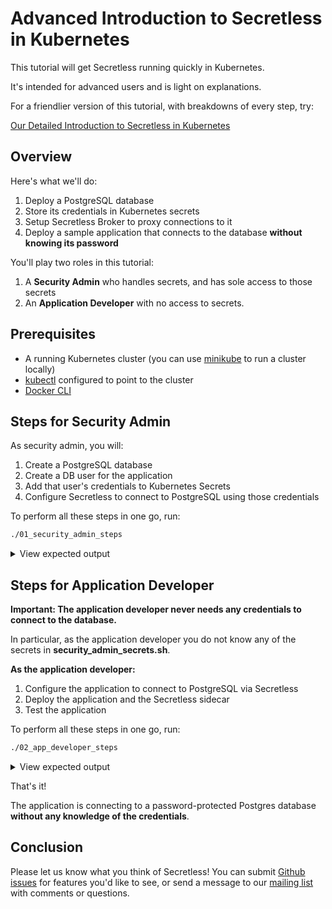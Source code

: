 # Advanced Introduction to Secretless in Kubernetes

This tutorial will get Secretless running quickly in Kubernetes.  

It's intended for advanced users and is light on explanations.

For a friendlier version of this tutorial, with breakdowns of every step, try:

[Our Detailed Introduction to Secretless in Kubernetes](/tutorials/kubernetes/kubernetes-tutorial-base.html)

## Overview

Here's what we'll do:

1. Deploy a PostgreSQL database
2. Store its credentials in Kubernetes secrets
3. Setup Secretless Broker to proxy connections to it
4. Deploy a sample application that connects to the database **without knowing
   its password**

You'll play two roles in this tutorial:

1. A **Security Admin** who handles secrets, and has sole access to those secrets
2. An **Application Developer** with no access to secrets.

## Prerequisites

+ A running Kubernetes cluster (you can use
  [minikube](https://kubernetes.io/docs/tasks/tools/install-minikube/) to run a
  cluster locally)
+ [kubectl](https://kubernetes.io/docs/tasks/tools/install-kubectl/) configured
  to point to the cluster
+ [Docker CLI](https://docs.docker.com/install/)

## Steps for Security Admin

As security admin, you will:

1. Create a PostgreSQL database
1. Create a DB user for the application
1. Add that user's credentials to Kubernetes Secrets
1. Configure Secretless to connect to PostgreSQL using those credentials

To perform all these steps in one go, run:

```bash
./01_security_admin_steps
```

<p></p>
<details>
  <summary>View expected output</summary>
  <pre>
>>--- Create a new namespace
Cleaning up old namespace............Done
namespace "quick-start-backend-ns" created
>>--- Add certificates to Kubernetes Secrets
secret "quick-start-backend-certs" created
>>--- Create StatefulSet for Database
statefulset "pg" created
service "quick-start-backend" created
Waiting for quick-start-backend to be ready........Done
>>--- Create Application Database
CREATE DATABASE
>>--- Create Database Table and Permissions
CREATE ROLE
CREATE TABLE
GRANT
GRANT
>>--- Store DB credentials in Kubernetes Secrets
Cleaning up old namespace....................Done
namespace "quick-start-application-ns" created
secret "quick-start-backend-credentials" created
>>--- Create Application Service Account
serviceaccount "quick-start-application" created
role "quick-start-backend-credentials-reader" created
rolebinding "read-quick-start-backend-credentials" created
>>--- Create and Store Secretless Configuration
configmap "quick-start-application-secretless-config" created
  </pre>
</details>
<p></p>


## Steps for Application Developer

**Important: The application developer never needs any credentials to connect
to the database.**

In particular, as the application developer you do not know any of the secrets
in **security_admin_secrets.sh**.

**As the application developer:**                                                                                                                                       

1. Configure the application to connect to PostgreSQL via Secretless                                                                                                    
1. Deploy the application and the Secretless sidecar                                                                                                                    
1. Test the application

To perform all these steps in one go, run:

```bash
./02_app_developer_steps
```

<p></p>
<details>
  <summary>View expected output</summary>
  <pre>
>>--- Start application
deployment "quick-start-application" created
service "quick-start-application" created
Waiting for application to boot up
(This may take more than 1 minute)
............................Done
>>--- Add a Sample Pet
HTTP/1.1 201
Location: http://192.168.99.100:30002/pet/1
Content-Length: 0
Date: Thu, 14 Mar 2019 15:35:33 GMT
>>--- Retrieve All Pets
HTTP/1.1 200
Content-Type: application/json;charset=UTF-8
Transfer-Encoding: chunked
Date: Thu, 14 Mar 2019 15:35:33 GMT
[{"id":1,"name":"Mr. Snuggles"}]
All finished!  Secretless is working!
  </pre>
</details>
<p></p>

That's it!

The application is connecting to a password-protected Postgres database
**without any knowledge of the credentials**.

## Conclusion

Please let us know what you think of Secretless! You can submit [Github
issues](https://github.com/cyberark/secretless-broker/issues) for features
you'd like to see, or send a message to our [mailing
list](https://groups.google.com/forum/#!forum/secretless) with comments or
questions.
